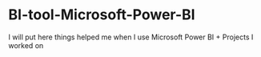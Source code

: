 # BI-tool-Microsoft-Power-BI
I will put here things helped me when I use Microsoft Power BI + Projects I worked on  
